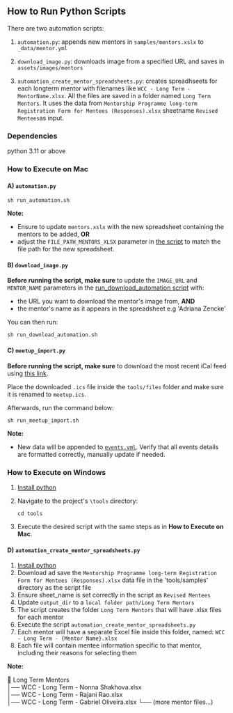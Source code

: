 ## How to Run Python Scripts

There are two automation scripts:
1) `automation.py`: appends new mentors in `samples/mentors.xslx` to `_data/mentor.yml`

2) `download_image.py`: downloads image from a specified URL and saves in `assets/images/mentors`

3) `automation_create_mentor_spreadsheets.py`: creates spreadhseets for each longterm mentor with filenames like `WCC - Long Term - MentorName.xlsx`. All the files are saved in a folder named `Long Term Mentors`. It uses the data from `Mentorship Programme long-term Registration Form for Mentees (Responses).xlsx` sheetname `Revised Mentees`as input.

### Dependencies

python 3.11 or above

### How to Execute on Mac

#### A) `automation.py`

```shell
sh run_automation.sh
```
**Note:** 
- Ensure to update `mentors.xslx` with the new spreadsheet containing the mentors to be added, **OR** 
- adjust the `FILE_PATH_MENTORS_XLSX` parameter in [the script](run_automation.sh) to match the file path for the new spreadsheet.


#### B) `download_image.py`

**Before running the script, make sure** to update the `IMAGE_URL` and `MENTOR_NAME` parameters in the [run_download_automation script](run_download_automation.sh) with:
- the URL you want to download the mentor's image from, **AND**
- the mentor's name as it appears in the spreadsheet e.g 'Adriana Zencke'

You can then run: 
```shell
sh run_download_automation.sh
```

#### C) `meetup_import.py`
**Before running the script, make sure** to download the most recent iCal feed using [this link](https://www.meetup.com/women-coding-community/events/ical/).

Place the downloaded `.ics` file inside the `tools/files` folder and make sure it is renamed to `meetup.ics`.

Afterwards, run the command below:
```shell
sh run_meetup_import.sh
```

**Note:** 
- New data will be appended to [`events.yml`](../_data/events.yml). Verify that all events details are formatted correctly, manually update if needed.

### How to Execute on Windows

1) [Install python](https://www.python.org/downloads/windows)

2) Navigate to the project's `\tools` directory:

    ```
    cd tools
    ```

3) Execute the desired script with the same steps as in **How to Execute on Mac**.

#### D) `automation_create_mentor_spreadsheets.py`

1) [Install python](https://www.python.org/downloads/windows)
2) Download ad save the `Mentorship Programme long-term Registration Form for Mentees (Responses).xlsx` data file in the 'tools/samples' directory as the script file
3) Ensure sheet_name is set correctly in the script as `Revised Mentees`
4) Update `output_dir` to a `local folder path/Long Term Mentors`
5) The script creates the folder `Long Term Mentors` that will have .xlsx files for each mentor
6) Execute the script `automation_create_mentor_spreadsheets.py`
7) Each mentor will have a separate Excel file inside this folder, named: `WCC - Long Term - {Mentor Name}.xlsx`
8) Each file will contain mentee information specific to that mentor, including their reasons for selecting them

**Note:** 
  
📁 Long Term Mentors  
  │── WCC - Long Term - Nonna Shakhova.xlsx  
  │── WCC - Long Term - Rajani Rao.xlsx  
  │── WCC - Long Term - Gabriel Oliveira.xlsx   └── (more mentor files...)  